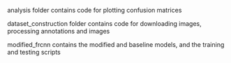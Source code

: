 analysis folder contains code for plotting confusion matrices

dataset_construction folder contains code for downloading images, processing annotations and images

modified_frcnn contains the modified and baseline models, and the training and testing scripts